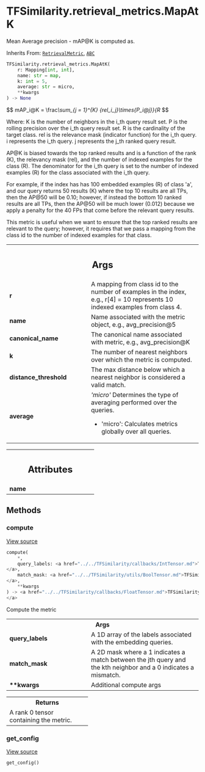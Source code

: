# TFSimilarity.retrieval_metrics.MapAtK





Mean Average precision - mAP@K is computed as.

Inherits From: [`RetrievalMetric`](../../TFSimilarity/indexer/RetrievalMetric.md), [`ABC`](../../TFSimilarity/distances/ABC.md)

```python
TFSimilarity.retrieval_metrics.MapAtK(
    r: Mapping[int, int],
    name: str = map,
    k: int = 5,
    average: str = micro,
    **kwargs
) -> None
```



<!-- Placeholder for "Used in" -->

$$
mAP_i@K = \frac<i>\sum_{j = 1}^{K} {rel_i_j}\times{P_i@j}}{R</i>
$$

Where: K is the number of neighbors in the i_th query result set.
       P is the rolling precision over the i_th query result set.
       R is the cardinality of the target class.
       rel is the relevance mask (indicator function) for the i_th query.
       i represents the i_th query.
       j represents the j_th ranked query result.

AP@K is biased towards the top ranked results and is a function of the rank
(K), the relevancy mask (rel), and the number of indexed examples for the
class (R). The denominator for the i_th query is set to the number of
indexed examples (R) for the class associated with the i_th query.

For example, if the index has has 100 embedded examples (R) of class 'a',
and our query returns 50 results (K) where the top 10 results are all TPs,
then the AP@50 will be 0.10; however, if instead the bottom 10 ranked
results are all TPs, then the AP@50 will be much lower (0.012) because we
apply a penalty for the 40 FPs that come before the relevant query results.

This metric is useful when we want to ensure that the top ranked results
are relevant to the query; however, it requires that we pass a mapping from
the class id to the number of indexed examples for that class.

<!-- Tabular view -->
 <table class="responsive fixed orange">
<colgroup><col width="214px"><col></colgroup>
<tr><th colspan="2"><h2 class="add-link">Args</h2></th></tr>

<tr>
<td>
<b>r</b>
</td>
<td>
A mapping from class id to the number of examples in the index,
e.g., r[4] = 10 represents 10 indexed examples from class 4.
</td>
</tr><tr>
<td>
<b>name</b>
</td>
<td>
Name associated with the metric object, e.g., avg_precision@5
</td>
</tr><tr>
<td>
<b>canonical_name</b>
</td>
<td>
The canonical name associated with metric, e.g.,
avg_precision@K
</td>
</tr><tr>
<td>
<b>k</b>
</td>
<td>
The number of nearest neighbors over which the metric is computed.
</td>
</tr><tr>
<td>
<b>distance_threshold</b>
</td>
<td>
The max distance below which a nearest neighbor is
considered a valid match.
</td>
</tr><tr>
<td>
<b>average</b>
</td>
<td>
<i>'micro'</i> Determines the type of averaging performed over the
queries.

* 'micro': Calculates metrics globally over all queries.
</td>
</tr>
</table>





<!-- Tabular view -->
 <table class="responsive fixed orange">
<colgroup><col width="214px"><col></colgroup>
<tr><th colspan="2"><h2 class="add-link">Attributes</h2></th></tr>

<tr>
<td>
<b>name</b>
</td>
<td>

</td>
</tr>
</table>



## Methods

<h3 id="compute">compute</h3>

<a target="_blank" class="external" href="https://github.com/tensorflow/similarity/blob/main/tensorflow_similarity/retrieval_metrics/map_at_k.py#L98-L149">View source</a>

```python
compute(
    *,
    query_labels: <a href="../../TFSimilarity/callbacks/IntTensor.md">TFSimilarity.callbacks.IntTensor```
</a>,
    match_mask: <a href="../../TFSimilarity/utils/BoolTensor.md">TFSimilarity.utils.BoolTensor```
</a>,
    **kwargs
) -> <a href="../../TFSimilarity/callbacks/FloatTensor.md">TFSimilarity.callbacks.FloatTensor```
</a>
```


Compute the metric


<!-- Tabular view -->
 <table class="responsive fixed orange">
<colgroup><col width="214px"><col></colgroup>
<tr><th colspan="2">Args</th></tr>

<tr>
<td>
<b>query_labels</b>
</td>
<td>
A 1D array of the labels associated with the
embedding queries.
</td>
</tr><tr>
<td>
<b>match_mask</b>
</td>
<td>
A 2D mask where a 1 indicates a match between the
jth query and the kth neighbor and a 0 indicates a mismatch.
</td>
</tr><tr>
<td>
<b>**kwargs</b>
</td>
<td>
Additional compute args
</td>
</tr>
</table>



<!-- Tabular view -->
 <table class="responsive fixed orange">
<colgroup><col width="214px"><col></colgroup>
<tr><th colspan="2">Returns</th></tr>
<tr class="alt">
<td colspan="2">
A rank 0 tensor containing the metric.
</td>
</tr>

</table>



<h3 id="get_config">get_config</h3>

<a target="_blank" class="external" href="https://github.com/tensorflow/similarity/blob/main/tensorflow_similarity/retrieval_metrics/map_at_k.py#L91-L96">View source</a>

```python
get_config()
```







